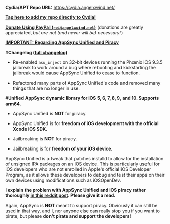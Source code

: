 **Cydia/APT Repo URL:** https://cydia.angelxwind.net/

[**Tap here to add my repo directly to Cydia!**](https://cydia.angelxwind.net/add.php)

[**Donate Using PayPal (`rei@angelxwind.net`)**](https://paypal.me/angelXwind) (donations are greatly appreciated, *but are not (and never will be) necessary!*)

[**IMPORTANT: Regarding AppSync Unified and Piracy**](https://www.reddit.com/r/jailbreak/comments/3oovnh/discussion_regarding_appsync_unified_ios_9_and/)

#**Changelog ([full changelog](https://cydia.angelxwind.net/?page/net.angelxwind.appsyncunified-changelog))**

* Re-enabled `asu_inject` on 32-bit devices running the Phœnix iOS 9.3.5 jailbreak to work around a bug where rebooting and kickstarting the jailbreak would cause AppSync Unified to cease to function.

* Refactored many parts of AppSync Unified's code and removed many things that are no longer in use.

#**Unified AppSync dynamic library for iOS 5, 6, 7, 8, 9, and 10. Supports arm64.**

* AppSync Unified is **NOT** for piracy.

* AppSync Unified is for **freedom of iOS development with the official Xcode iOS SDK.**

* Jailbreaking is **NOT** for piracy.

* Jailbreaking is for **freedom of your iOS device.**

AppSync Unified is a tweak that patches installd to allow for the installation of unsigned IPA packages on an iOS device. This is particularly useful for iOS developers who are not enrolled in Apple's official iOS Developer Program, as it allows these developers to debug and test their apps on their own devices using modifications such as iOSOpenDev.

**I explain the problem with AppSync Unified and iOS piracy rather thoroughly [in this reddit post](https://www.reddit.com/r/jailbreak/comments/3oovnh/discussion_regarding_appsync_unified_ios_9_and/). Please give it a read.**

Again, AppSync is **NOT** meant to support piracy. Obviously it can still be used in that way, and I, nor anyone else can really stop you if you want to pirate, but please **don't pirate and support the developers!**